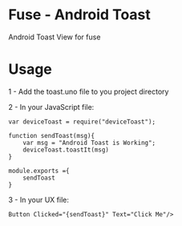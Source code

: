 # Fuse - Android Toast
Android Toast View for fuse

# Usage
1 - Add the toast.uno file to you project directory

2 - In your JavaScript file:

	var deviceToast = require("deviceToast");

	function sendToast(msg){
		var msg = "Android Toast is Working";
		deviceToast.toastIt(msg)
	}

	module.exports ={
		sendToast
	}
3 - In your UX file:

	Button Clicked="{sendToast}" Text="Click Me"/>